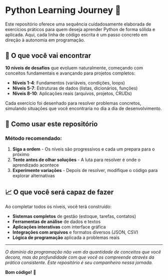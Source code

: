# Python Learning Journey 🐍

Este repositório oferece uma sequência cuidadosamente elaborada de exercícios práticos para quem deseja aprender Python de forma sólida e aplicada. Aqui, cada linha de código escrita é um passo concreto em direção à autonomia em programação.

## 🌟 O que você vai encontrar

**10 níveis de desafios** que evoluem naturalmente, começando com conceitos fundamentais e avançando para projetos completos:

- **Níveis 1-4**: Fundamentos (variáveis, condições, loops)
- **Níveis 5-7**: Estruturas de dados (listas, dicionários, funções)  
- **Níveis 8-10**: Aplicações reais (arquivos, projetos, CRUDs)

Cada exercício foi desenhado para resolver problemas concretos, simulando situações que você encontraria no dia a dia de desenvolvimento.

## 🚀 Como usar este repositório

### Método recomendado:
1. **Siga a ordem** - Os níveis são progressivos e cada um prepara para o próximo
2. **Tente antes de olhar soluções** - A luta para resolver é onde o aprendizado acontece
3. **Experimente variações** - Depois de resolver, modifique o código para explorar alternativas

## 📈 O que você será capaz de fazer

Ao completar todos os níveis, você terá construído:

- **Sistemas completos** de gestão (estoque, tarefas, contatos)
- **Ferramentas de análise** de dados e textos
- **Aplicações interativas** com interface gráfica
- **Integrações com arquivos** e formatos diversos (JSON, CSV)
- **Lógica de programação** aplicada a problemas reais

---

*O domínio da programação não vem da quantidade de conceitos que você decora, mas da profundidade com que você os compreende através da prática consistente. Este repositório é seu companheiro nessa jornada.*

**Bom código!** 🚀
